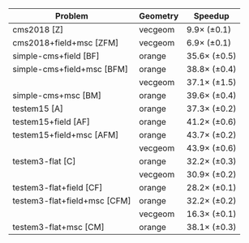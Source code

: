 | Problem                      | Geometry |      Speedup |
| ---------------------------- | -------- | ------------ |
| cms2018 [Z]                  | vecgeom  |  9.9× (±0.1) |
| cms2018+field+msc [ZFM]      | vecgeom  |  6.9× (±0.1) |
| simple-cms+field [BF]        | orange   | 35.6× (±0.5) |
| simple-cms+field+msc [BFM]   | orange   | 38.8× (±0.4) |
|                              | vecgeom  | 37.1× (±1.5) |
| simple-cms+msc [BM]          | orange   | 39.6× (±0.4) |
| testem15 [A]                 | orange   | 37.3× (±0.2) |
| testem15+field [AF]          | orange   | 41.2× (±0.6) |
| testem15+field+msc [AFM]     | orange   | 43.7× (±0.2) |
|                              | vecgeom  | 43.9× (±0.6) |
| testem3-flat [C]             | orange   | 32.2× (±0.3) |
|                              | vecgeom  | 30.9× (±0.2) |
| testem3-flat+field [CF]      | orange   | 28.2× (±0.1) |
| testem3-flat+field+msc [CFM] | orange   | 32.2× (±0.2) |
|                              | vecgeom  | 16.3× (±0.1) |
| testem3-flat+msc [CM]        | orange   | 38.1× (±0.3) |
